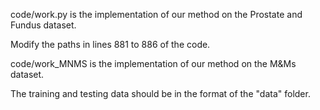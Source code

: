 code/work.py is the implementation of our method on the Prostate and Fundus dataset.

Modify the paths in lines 881 to 886 of the code.

code/work_MNMS is the implementation of our method on the M&Ms dataset.

The training and testing data should be in the format of the "data" folder.
